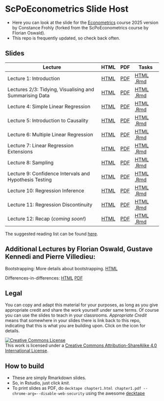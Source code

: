 # ScPoEconometrics Slide Host

* Here you can look at the slide for the [Econometrics](https://github.com/Frohly-Constance/Course_Econometrics) course 2025 version by Constance Frohly (forked from the ScPoEconometrics course by Florian Oswald).
* This repo is frequently updated, so check back often.


## Slides

| Lecture | HTML | PDF | Tasks |
|---------|:----:|:---:|-------|
| Lecture 1: Introduction | [HTML](https://raw.githack.com/Frohly-Constance/Course_Econometrics/master/chapter_intro/Deck1_Intro.html) | [PDF](https://rawcdn.githack.com/ScPoEcon/ScPoEconometrics-Slides/master/chapter_intro/chapter_intro.pdf) | [HTML](https://raw.githack.com/Frohly-Constance/Course_Econometrics/master/chapter_intro/tasks/intro_tasks.html) [.Rmd](https://raw.githack.com/ScPoEcon/ScPoEconometrics-Slides/master/chapter_intro/tasks/intro_tasks.Rmd) |
| Lectures 2/3: Tidying, Visualising and Summarising Data | [HTML](https://raw.githack.com/ScPoEcon/ScPoEconometrics-Slides/master/chapter_tidy/chapter_tidy.html) | [PDF](https://rawcdn.githack.com/ScPoEcon/ScPoEconometrics-Slides/master/chapter_tidy/chapter_tidy.pdf) | [HTML](https://raw.githack.com/ScPoEcon/ScPoEconometrics-Slides/master/chapter_tidy/tasks/tidy_tasks.html) [.Rmd](https://raw.githack.com/ScPoEcon/ScPoEconometrics-Slides/master/chapter_tidy/tasks/tidy_tasks.Rmd) |
| Lecture 4: Simple Linear Regression | [HTML](https://raw.githack.com/ScPoEcon/ScPoEconometrics-Slides/master/chapter_slr/chapter_slr.html) | [PDF](https://rawcdn.githack.com/ScPoEcon/ScPoEconometrics-Slides/master/chapter_slr/chapter_slr.pdf) | [HTML](https://raw.githack.com/ScPoEcon/ScPoEconometrics-Slides/master/chapter_slr/tasks/slr_tasks.html) [.Rmd](https://raw.githack.com/ScPoEcon/ScPoEconometrics-Slides/master/chapter_slr/tasks/slr_tasks.Rmd) |
| Lecture 5: Introduction to Causality | [HTML](https://raw.githack.com/ScPoEcon/ScPoEconometrics-Slides/master/chapter_causality/chapter_causality.html) | [PDF](https://rawcdn.githack.com/ScPoEcon/ScPoEconometrics-Slides/master/chapter_causality/chapter_causality.pdf) | [HTML](https://raw.githack.com/ScPoEcon/ScPoEconometrics-Slides/master/chapter_causality/tasks/causality_tasks.html) [.Rmd](https://raw.githack.com/ScPoEcon/ScPoEconometrics-Slides/master/chapter_causality/tasks/causality_tasks.Rmd) |
| Lecture 6: Multiple Linear Regression | [HTML](https://raw.githack.com/ScPoEcon/ScPoEconometrics-Slides/master/chapter_mlr/chapter_mlr.html) | [PDF](https://rawcdn.githack.com/ScPoEcon/ScPoEconometrics-Slides/master/chapter_mlr/chapter_mlr.pdf)  | [HTML](https://raw.githack.com/ScPoEcon/ScPoEconometrics-Slides/master/chapter_mlr/tasks/mlr_tasks.html) [.Rmd](https://raw.githack.com/ScPoEcon/ScPoEconometrics-Slides/master/chapter_mlr/tasks/mlr_tasks.Rmd) |
| Lecture 7: Linear Regression Extensions | [HTML](https://raw.githack.com/ScPoEcon/ScPoEconometrics-Slides/master/chapter_regext/chapter_regext.html) | [PDF](https://rawcdn.githack.com/ScPoEcon/ScPoEconometrics-Slides/master/chapter_regext/chapter_regext.pdf)  | [HTML](https://raw.githack.com/ScPoEcon/ScPoEconometrics-Slides/master/chapter_regext/tasks/regext_tasks.html) [.Rmd](https://raw.githack.com/ScPoEcon/ScPoEconometrics-Slides/master/chapter_regext/tasks/regext_tasks.Rmd) |
| Lecture 8: Sampling | [HTML](https://raw.githack.com/ScPoEcon/ScPoEconometrics-Slides/master/chapter_sampling/chapter_sampling.html) | [PDF](https://rawcdn.githack.com/ScPoEcon/ScPoEconometrics-Slides/master/chapter_sampling/chapter_sampling.pdf) | [HTML](https://raw.githack.com/ScPoEcon/ScPoEconometrics-Slides/master/chapter_sampling/tasks/sampling_tasks.html) [.Rmd](https://raw.githack.com/ScPoEcon/ScPoEconometrics-Slides/master/chapter_sampling/tasks/sampling_tasks.Rmd) |
| Lecture 9: Confidence Intervals and Hypothesis Testing | [HTML](https://raw.githack.com/ScPoEcon/ScPoEconometrics-Slides/master/chapter_ci_hyptest/chapter_ci_hyptest.html) | [PDF](https://rawcdn.githack.com/ScPoEcon/ScPoEconometrics-Slides/master/chapter_ci_hyptest/chapter_ci_hyptest.pdf) | [HTML]() [.Rmd]() |
| Lecture 10: Regression Inference | [HTML](https://raw.githack.com/ScPoEcon/ScPoEconometrics-Slides/master/chapter_reginference/reg_inference.html) | [PDF](https://rawcdn.githack.com/ScPoEcon/ScPoEconometrics-Slides/master/chapter_reginference/reg_inference.pdf) | [HTML](https://raw.githack.com/ScPoEcon/ScPoEconometrics-Slides/master/chapter_reginference/tasks/reginference_tasks.html) [.Rmd](https://raw.githack.com/ScPoEcon/ScPoEconometrics-Slides/master/chapter_reginference/tasks/reginference_tasks.Rmd) |
| Lecture 11: Regression Discontinuity | [HTML](https://raw.githack.com/ScPoEcon/ScPoEconometrics-Slides/master/chapter-RDD/RDD.html) | [PDF](https://rawcdn.githack.com/ScPoEcon/ScPoEconometrics-Slides/master/chapter-RDD/RDD.pdf)  | [HTML]() [.Rmd]() |
| Lecture 12: Recap (*coming soon!*) | [HTML]() | [PDF]()  | [HTML]() [.Rmd]() |

The suggested reading list can be found [here](https://github.com/ScPoEcon/ScPoEconometrics-Slides/blob/master/syllabus.md).

## Additional Lectures by Florian Oswald, Gustave Kennedi and Pierre Villedieu:

Bootstrapping: More details about bootstrapping. [HTML](https://raw.githack.com/ScPoEcon/ScPoEconometrics-Slides/master/chapter_bootstrap/boostrap.html)

Differences-in-differences:
[HTML](https://raw.githack.com/ScPoEcon/ScPoEconometrics-Slides/master/chapter_did/chapter_did.html) [PDF](https://rawcdn.githack.com/ScPoEcon/ScPoEconometrics-Slides/master/chapter_did/chapter_did.pdf)

## Legal

You can copy and adapt this material for your purposes, as long as you give appropriate credit and share the work yourself  under same terms. Of course you can use the slides to teach in your classrooms. *Appropriate Credit* means that somewhere in your slides there is link back to this repo, indicating that this is what you are building upon. Click on the icon for details.

<a rel="license" href="http://creativecommons.org/licenses/by-sa/4.0/"><img alt="Creative Commons License" style="border-width:0" src="https://i.creativecommons.org/l/by-sa/4.0/88x31.png" /></a><br />This work is licensed under a <a rel="license" href="http://creativecommons.org/licenses/by-sa/4.0/">Creative Commons Attribution-ShareAlike 4.0 International License</a>.

## How to build

* These are simply Rmarkdown slides.
* So, in Rstudio, just click *knit*.
* To print slides as PDF, do 
```decktape chapter1.html chapter1.pdf --chrome-arg=--disable-web-security```
using the awesome [decktape](https://github.com/astefanutti/decktape)
